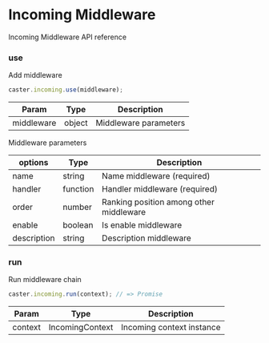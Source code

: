 # Incoming Middleware
Incoming Middleware API reference

### use
Add middleware

```js
caster.incoming.use(middleware);
```

| Param      | Type   | Description           |
|------------|--------|-----------------------|
| middleware | object | Middleware parameters |

Middleware parameters

| options     | Type     | Description                             |
|-------------|----------|-----------------------------------------|
| name        | string   | Name middleware (required)              |
| handler     | function | Handler middleware (required)           |
| order       | number   | Ranking position among other middleware |
| enable      | boolean  | Is enable middleware                    |
| description | string   | Description middleware                  |

### run
Run middleware chain

```js
caster.incoming.run(context); // => Promise
```

| Param   | Type            | Description               |
|---------|-----------------|---------------------------|
| context | IncomingContext | Incoming context instance |
